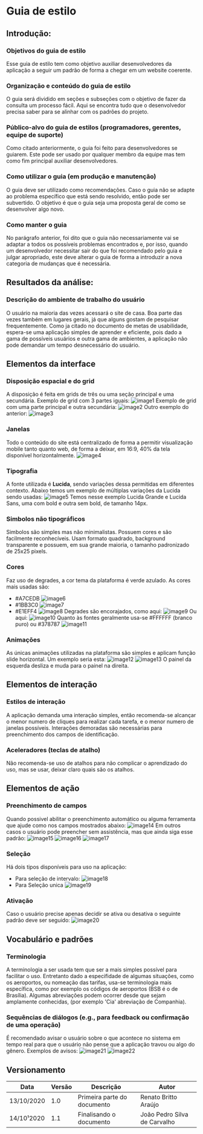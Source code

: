 # Guia de estilo

## Introdução:
### Objetivos do guia de estilo
Esse guia de estilo tem como objetivo auxiliar desenvolvedores da aplicação a seguir um padrão de forma a chegar em um website coerente.
### Organização e conteúdo do guia de estilo 
O guia será dividido em seções e subseções com o objetivo de fazer da consulta um processo fácil. Aqui se encontra tudo que o desenvolvedor precisa saber para se alinhar com os padrões do projeto.
### Público-alvo do guia de estilos (programadores, gerentes, equipe de suporte) 
Como citado anteriormente, o guia foi feito para desenvolvedores se guiarem. Este pode ser usado por qualquer membro da equipe mas tem como fim principal auxiliar desenvolvedores.
### Como utilizar o guia (em produção e manutenção) 
O guia deve ser utilizado como recomendações. Caso o guia não se adapte ao problema específico que está sendo resolvido, então pode ser subvertido. O objetivo é que o guia seja uma proposta geral de como se desenvolver algo novo.
### Como manter o guia
No parágrafo anterior, foi dito que o guia não necessariamente vai se adaptar a todos os possíveis problemas encontrados e, por isso, quando um desenvolvedor necessitar sair do que foi recomendado pelo guia e julgar apropriado, este deve alterar o guia de forma a introduzir a nova categoria de mudanças que é necessária.
## Resultados da análise:
### Descrição do ambiente de trabalho do usuário
O usuário na maioria das vezes acessará o site de casa. Boa parte das vezes também em lugares gerais, já que alguns gostam de pesquisar frequentemente. Como ja citado no documento de metas de usabilidade, espera-se uma aplicação simples de aprender e eficiente, pois dado a gama de possíveis usuários e outra gama de ambientes, a aplicação não pode demandar um tempo desnecessário do usuário.
## Elementos da interface
### Disposição espacial e do grid
A disposição é feita em grids de três ou uma seção principal e uma secundária.
Exemplo de grid com 3 partes iguais:
![image1](https://github.com/Interacao-Humano-Computador/2020.1-Zupper/blob/develop/images/guia_estilo/image11.png?raw=true)
Exemplo de grid com uma parte principal e outra secundária:
![image2](https://github.com/Interacao-Humano-Computador/2020.1-Zupper/blob/develop/images/guia_estilo/image9.png?raw=true)
Outro exemplo do anterior:
![image3](https://github.com/Interacao-Humano-Computador/2020.1-Zupper/blob/develop/images/guia_estilo/image3.png?raw=true)
### Janelas
Todo o conteúdo do site está centralizado de forma a permitir visualização mobile tanto quanto web, de forma a deixar, em 16:9, 40% da tela disponível horizontalmente.
![image4](https://github.com/Interacao-Humano-Computador/2020.1-Zupper/blob/develop/images/guia_estilo/image10.png?raw=true)
### Tipografia
A fonte utilizada é **Lucida**, sendo variações dessa permitidas em diferentes contexto. Abaixo temos um exemplo de múltiplas variações da Lucida sendo usadas:
![image5](https://github.com/Interacao-Humano-Computador/2020.1-Zupper/blob/develop/images/guia_estilo/image13.png?raw=true)
Temos nesse exemplo Lucida Grande e Lucida Sans, uma com bold e outra sem bold, de tamanho 14px.
### Simbolos não tipográficos
Simbolos são simples mas não minimalistas. Possuem cores e são facilmente reconhecíveis. Usam formato quadrado, background transparente e possuem, em sua grande maioria, o tamanho padronizado de 25x25 pixels.
### Cores
Faz uso de degrades, a cor tema da plataforma é verde azulado. As cores mais usadas são:
* #A7CEDB ![image6](https://github.com/Interacao-Humano-Computador/2020.1-Zupper/blob/develop/images/guia_estilo/image6.png?raw=true?raw=true)
* #1BB3C0 ![image7](https://github.com/Interacao-Humano-Computador/2020.1-Zupper/blob/develop/images/guia_estilo/image8.png?raw=true)
* #E1EFF4 ![image8](https://github.com/Interacao-Humano-Computador/2020.1-Zupper/blob/develop/images/guia_estilo/image4.png?raw=true)
Degrades são encorajados, como aqui:
![image9](https://github.com/Interacao-Humano-Computador/2020.1-Zupper/blob/develop/images/guia_estilo/image7.png?raw=true)
Ou aqui:
![image10](https://github.com/Interacao-Humano-Computador/2020.1-Zupper/blob/develop/images/guia_estilo/image10.png?raw=true)
Quanto às fontes geralmente usa-se #FFFFFF (branco puro) ou #378787 ![image11](https://github.com/Interacao-Humano-Computador/2020.1-Zupper/blob/develop/images/guia_estilo/image12.png?raw=true)
### Animações 
As únicas animações utilizadas na plataforma são simples e aplicam função slide horizontal. Um exemplo seria esta:
![image12](https://github.com/Interacao-Humano-Computador/2020.1-Zupper/blob/develop/images/guia_estilo/image1.png?raw=true)
![image13](https://github.com/Interacao-Humano-Computador/2020.1-Zupper/blob/develop/images/guia_estilo/image2.png?raw=true)
O painel da esquerda desliza e muda para o painel na direita.
## Elementos de interação 
### Estilos de interação 
A aplicação demanda uma interação simples, então recomenda-se alcançar o menor numero de cliques para realizar cada tarefa, e o menor numero de janelas possíveis. 
Interações demoradas são necessárias para preenchimento dos campos de identificação.
### Aceleradores (teclas de atalho) 
Não recomenda-se uso de atalhos para não complicar o aprendizado do uso, mas se usar, deixar claro quais são os atalhos.
## Elementos de ação 
### Preenchimento de campos 
Quando possivel abilitar o preenchimento automático ou alguma ferramenta que ajude como nos campos mostrados abaixo:
![image14](https://github.com/Interacao-Humano-Computador/2020.1-Zupper/blob/develop/images/guia_estilo/image9.png?raw=true)
Em outros casos o usuário pode preencher sem assistência, mas que ainda siga esse padrão:
![image15](https://github.com/Interacao-Humano-Computador/2020.1-Zupper/blob/develop/images/guia_estilo/image14.png?raw=true)
![image16](https://github.com/Interacao-Humano-Computador/2020.1-Zupper/blob/develop/images/guia_estilo/image20.png?raw=true)
![image17](https://github.com/Interacao-Humano-Computador/2020.1-Zupper/blob/develop/images/guia_estilo/image19.png?raw=true)
### Seleção
Há dois tipos disponíveis para uso na aplicação:
* Para seleção de intervalo:
![image18](https://github.com/Interacao-Humano-Computador/2020.1-Zupper/blob/develop/images/guia_estilo/image16.png?raw=true)
* Para Seleção unica
![image19](https://github.com/Interacao-Humano-Computador/2020.1-Zupper/blob/develop/images/guia_estilo/image17.png?raw=true)
### Ativação 
Caso o usuário precise apenas decidir se ativa ou desativa o seguinte padrão deve ser seguido:
![image20](https://github.com/Interacao-Humano-Computador/2020.1-Zupper/blob/develop/images/guia_estilo/image15.png?raw=true)
## Vocabulário e padrões 
### Terminologia 
A terminologia a ser usada tem que ser a mais simples possível para facilitar o uso. Entretanto dado a especifidade de algumas situações, como os aeroportos, ou nomeação das tarifas, usa-se terminologia mais específica, como por exemplo os códigos de aeroportos (BSB é o de Brasília).
Algumas abreviações podem ocorrer desde que sejam amplamente conhecidas, (por exemplo 'Cia' abreviação de Companhia).
### Sequências de diálogos (e.g., para feedback ou confirmação de uma operação)
É recomendado avisar o usuário sobre o que acontece no sistema em tempo real para que o usuário não pense que a aplicação travou ou algo do gênero. 
Exemplos de avisos:
![image21](https://github.com/Interacao-Humano-Computador/2020.1-Zupper/blob/develop/images/guia_estilo/image18.png?raw=true)
![image22](https://github.com/Interacao-Humano-Computador/2020.1-Zupper/blob/develop/images/guia_estilo/image21.png?raw=true)


## Versionamento
| Data | Versão | Descrição | Autor | 
| -----|------- |----- |----------- |
| 13/10/2020 | 1.0 | Primeira parte do documento | Renato Britto Araújo |
| 14/10¹2020 | 1.1 | Finalisando o documento |João Pedro Silva de Carvalho |
